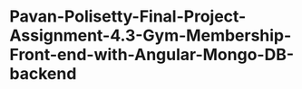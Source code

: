 # Pavan-Polisetty-Final-Project-Assignment-4.3-Gym-Membership-Front-end-with-Angular-Mongo-DB-backend